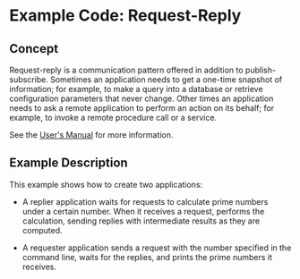 # Example Code: Request-Reply

## Concept
Request-reply is a communication pattern offered in addition to
publish-subscribe.  Sometimes an application needs to get a one-time snapshot
of information; for example, to make a query into a database or retrieve
configuration parameters that never change. Other times an application needs to
ask a remote application to perform an action on its behalf; for example, to
invoke a remote procedure call or a service.

See the [User's Manual](https://community.rti.com/static/documentation/connext-dds/6.1.0/doc/manuals/connext_dds_professional/users_manual/index.htm#users_manual/RequestReplyOverview.htm)
for more information.

## Example Description
This example shows how to create two applications:

- A replier application waits for requests to calculate prime numbers under
  a certain number. When it receives a request, performs the calculation,
  sending replies with intermediate results as they are computed.

- A requester application sends a request with the number specified in the
  command line, waits for the replies, and prints the prime numbers it
  receives.
